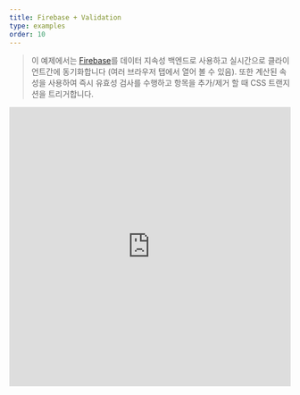 ```yaml
---
title: Firebase + Validation
type: examples
order: 10
---
```


> 이 예제에서는 [Firebase](https://firebase.google.com/)를 데이터 지속성 백엔드로 사용하고 실시간으로 클라이언트간에 동기화합니다 (여러 브라우저 탭에서 열어 볼 수 있음). 또한 계산된 속성을 사용하여 즉시 유효성 검사를 수행하고 항목을 추가/제거 할 때 CSS 트랜지션을 트리거합니다.

<iframe width="100%" height="500" src="https://jsfiddle.net/chrisvfritz/pyLbpzzx/embedded/result,html,js,css" allowfullscreen="allowfullscreen" frameborder="0"></iframe>
